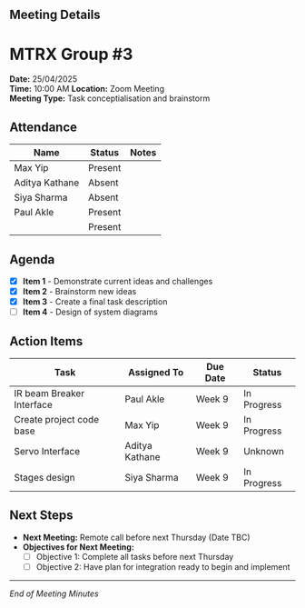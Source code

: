 ## Meeting Details 
# MTRX Group #3 
**Date:** 25/04/2025  
**Time:** 10:00 AM 
**Location:** Zoom Meeting  
**Meeting Type:** Task conceptialisation and brainstorm 

## Attendance  
| Name          | Status   | Notes |
|---------------|----------|-------|
| Max Yip | Present  |  |
| Aditya Kathane    | Absent  |  |
| Siya Sharma    | Absent  |  |
| Paul Akle     | Present  |  |
|      | Present  |  |

## Agenda  
- [x] **Item 1** - Demonstrate current ideas and challenges
- [x] **Item 2** - Brainstorm new ideas
- [x] **Item 3** - Create a final task description 
- [ ] **Item 4** - Design of system diagrams 

## Action Items  
| Task | Assigned To | Due Date | Status |
|------|------------|---------|--------|
| IR beam Breaker Interface | Paul Akle | Week 9 | In Progress |
| Create project code base | Max Yip | Week 9 | In Progress |
| Servo Interface | Aditya Kathane | Week 9 | Unknown |
| Stages design | Siya Sharma | Week 9 | In Progress  |

## Next Steps  
- **Next Meeting:** Remote call before next Thursday (Date TBC)  
- **Objectives for Next Meeting:**  
  - [ ] Objective 1: Complete all tasks before next Thursday 
  - [ ] Objective 2: Have plan for integration ready to begin and implement

---
*End of Meeting Minutes* 
